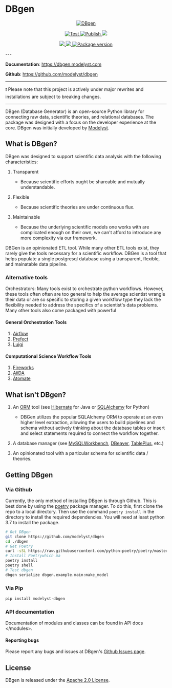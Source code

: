 <!--
   Copyright 2021 Modelyst LLC

   Licensed under the Apache License, Version 2.0 (the "License");
   you may not use this file except in compliance with the License.
   You may obtain a copy of the License at

       http://www.apache.org/licenses/LICENSE-2.0

   Unless required by applicable law or agreed to in writing, software
   distributed under the License is distributed on an "AS IS" BASIS,
   WITHOUT WARRANTIES OR CONDITIONS OF ANY KIND, either express or implied.
   See the License for the specific language governing permissions and
   limitations under the License.
 -->

# DBgen

<p align="center">
  <a href="https://dbgen.modelyst.com"><img src="img/dbgen_logo.png" alt="DBgen"></a>
</p>

<p align="center">
   <a href="https://github.com/modelyst/dbgen/actions?query=workflow%3ATest" target="_blank">
      <img src="https://github.com/modelyst/dbgen/workflows/Test/badge.svg" alt="Test">
   </a>
   <a href="https://github.com/modelyst/dbgen/actions?query=workflow%3APublish" target="_blank">
      <img src="https://github.com/modelyst/dbgen/workflows/Publish/badge.svg" alt="Publish">
   </a>
   <a href="https://github.com/modelyst/dbgen/actions/workflows/publish_docs.yml" target="_blank">
      <img src="https://github.com/modelyst/dbgen/actions/workflows/publish_docs.yml/badge.svg">
   </a>
</p>
<p align="center">
   <a href="https://codecov.io/gh/modelyst/dbgen">
      <img src="https://codecov.io/gh/modelyst/dbgen/branch/master/graph/badge.svg?token=V4I8PPUIBU"/>
   </a>
   <a href="/status">
      <img src="img/interrogate.svg"/>
   </a>
   <a href="https://pypi.org/project/modelyst-dbgen" target="_blank">
      <img src="https://img.shields.io/pypi/v/modelyst-dbgen?color=%2334D058&label=pypi%20package" alt="Package version">
   </a>
</p>
---

**Documentation**: <a href="https://dbgen.modelyst.com" target="_blank">https://dbgen.modelyst.com</a>

**Github**: <a href="https://github.com/modelyst/dbgen" target="_blank">https://github.com/modelyst/dbgen</a>

---

:exclamation:  Please note that this project is actively under major rewrites and installations are subject to breaking changes.

---
DBgen (Database Generator) is an open-source Python library for
connecting raw data, scientific theories, and relational databases.
The package was designed with a focus on the developer experience at the core.
DBgen was initially developed by [Modelyst](https://www.modelyst.com/).

## What is DBgen?

DBgen was designed to support scientific data analysis with the following
characteristics:

1.  Transparent

    - Because scientific efforts ought be shareable and mutually
      understandable.

2.  Flexible

    - Because scientific theories are under continuous flux.

3.  Maintainable
    - Because the underlying scientific models one works with are
      complicated enough on their own, we can't afford to introduce
      any more complexity via our framework.

DBGen is an opinionated ETL tool. While many other ETL tools exist, they rarely
give the tools necessary for a scientific workflow.
DBGen is a tool that helps populate a single postgresql database using a transparent, flexible, and mainatable data pipeline.

### Alternative tools

Orchestrators: Many tools exist to orchestrate python workflows. However, these tools often often are too general to help the average scientist wrangle their data or are so specific to storing a given workflow type they lack the flexibility needed to address the specifics of a scientist's data problems. Many other tools also come packaged with powerful
#### General Orchestration Tools
1. [Airflow](https://airflow.apache.org/)
2. [Prefect](https://www.prefect.io/)
3. [Luigi](https://github.com/spotify/luigi)

#### Computational Science Workflow Tools
1. [Fireworks](https://materialsproject.github.io/fireworks/)
2. [AiiDA](http://www.aiida.net/)
3. [Atomate](https://atomate.org/)

## What isn't DBgen?

1. An [ORM](https://en.wikipedia.org/wiki/Object-relational_mapping) tool (see [Hibernate](http://hibernate.org/orm/) for Java or [SQLAlchemy](https://www.sqlalchemy.org/) for Python)

   - DBGen utilizes the popular SQLAlchemy ORM to operate at an even higher level extraction, allowing the users to build pipelines and schema without actively thinking about the database tables or insert and select statements required to connect the workflow together.

2. A database manager (see
   [MySQLWorkbench](https://www.mysql.com/products/workbench/),
   [DBeaver](https://dbeaver.io/), [TablePlus](https://tableplus.com/),
   etc.)
3. An opinionated tool with a particular schema for scientific data /
   theories.

## Getting DBgen

### Via Github

Currently, the only method of installing DBgen is through Github. This is best done by using the [poetry](https://python-poetry.org/) package manager. To do this, first clone the repo to a local directory. Then use the command `poetry install` in the directory to install the required dependencies. You will need at least python 3.7 to install the package.
```Bash
# Get DBgen
git clone https://github.com/modelyst/dbgen
cd ./dbgen
# Get Poetry
curl -sSL https://raw.githubusercontent.com/python-poetry/poetry/master/get-poetry.py | python3 -
# Install Poetrywhich ma
poetry install
poetry shell
# Test dbgen
dbgen serialize dbgen.example.main:make_model
```
### Via Pip
```Bash
pip install modelyst-dbgen
```

### API documentation

Documentation of modules and classes can be found in
API docs \</modules\>.

#### Reporting bugs

Please report any bugs and issues at DBgen's [Github Issues
page](https://github.com/modelyst/dbgen/issues).

## License

DBgen is released under the [Apache 2.0 License](license/).
